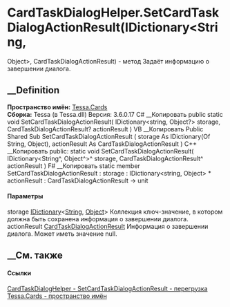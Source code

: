 # CardTaskDialogHelper.SetCardTaskDialogActionResult(IDictionary<String,
Object>, CardTaskDialogActionResult) - метод
Задаёт информацию о завершении диалога.
## __Definition
 **Пространство имён:** [Tessa.Cards](N_Tessa_Cards.htm)  
 **Сборка:** Tessa (в Tessa.dll) Версия: 3.6.0.17
C# __Копировать
     public static void SetCardTaskDialogActionResult(
    	IDictionary<string, Object?> storage,
    	CardTaskDialogActionResult? actionResult
    )
VB __Копировать
     Public Shared Sub SetCardTaskDialogActionResult ( 
    	storage As IDictionary(Of String, Object),
    	actionResult As CardTaskDialogActionResult
    )
C++ __Копировать
     public:
    static void SetCardTaskDialogActionResult(
    	IDictionary<String^, Object^>^ storage, 
    	CardTaskDialogActionResult^ actionResult
    )
F# __Копировать
     static member SetCardTaskDialogActionResult : 
            storage : IDictionary<string, Object> * 
            actionResult : CardTaskDialogActionResult -> unit 
#### Параметры
storage
[IDictionary](https://learn.microsoft.com/dotnet/api/system.collections.generic.idictionary-2)<[String](https://learn.microsoft.com/dotnet/api/system.string),
[Object](https://learn.microsoft.com/dotnet/api/system.object)>
    Коллекция ключ-значение, в котором должна быть сохранена информация о завершении диалога.
actionResult
[CardTaskDialogActionResult](T_Tessa_Cards_CardTaskDialogActionResult.htm)
    Информация о завершении диалога. Может иметь значение null.
##  __См. также
#### Ссылки
[CardTaskDialogHelper - ](T_Tessa_Cards_CardTaskDialogHelper.htm)
[SetCardTaskDialogActionResult -
перегрузка](Overload_Tessa_Cards_CardTaskDialogHelper_SetCardTaskDialogActionResult.htm)
[Tessa.Cards - пространство имён](N_Tessa_Cards.htm)
